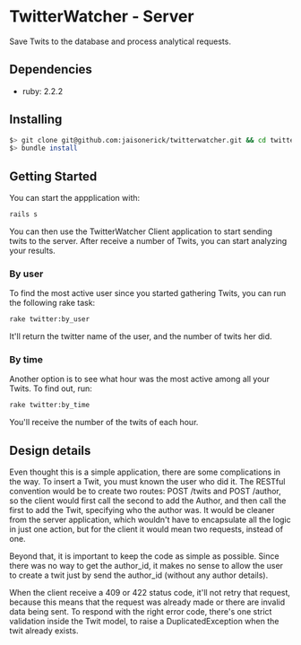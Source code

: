 # TwitterWatcher - Server

Save Twits to the database and process analytical requests.

## Dependencies

* ruby: 2.2.2

## Installing

```bash
$> git clone git@github.com:jaisonerick/twitterwatcher.git && cd twitterwatcher/server
$> bundle install
```

## Getting Started

You can start the appplication with:

```bash
rails s
```

You can then use the TwitterWatcher Client application to start sending twits to the server. After receive a number
of Twits, you can start analyzing your results.

### By user

To find the most active user since you started gathering Twits, you can run the following rake task:

```bash
rake twitter:by_user
```

It'll return the twitter name of the user, and the number of twits her did.

### By time

Another option is to see what hour was the most active among all your Twits. To find out, run:

```bash
rake twitter:by_time
```

You'll receive the number of the twits of each hour.

## Design details

Even thought this is a simple application, there are some complications in the way. To insert a Twit, you must known the
user who did it. The RESTful convention would be to create two routes: POST /twits and POST /author, so the client would
first call the second to add the Author, and then call the first to add the Twit, specifying who the author was. It would
be cleaner from the server application, which wouldn't have to encapsulate all the logic in just one action, but for the
client it would mean two requests, instead of one.

Beyond that, it is important to keep the code as simple as possible. Since there was no way to get the author_id, it
makes no sense to allow the user to create a twit just by send the author_id (without any author details).

When the client receive a 409 or 422 status code, it'll not retry that request, because this means that the request was
already made or there are invalid data being sent. To respond with the right error code, there's one strict validation
inside the Twit model, to raise a DuplicatedException when the twit already exists.



